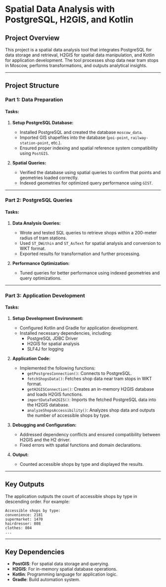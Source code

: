 
# **Spatial Data Analysis with PostgreSQL, H2GIS, and Kotlin**

## **Project Overview**
This project is a spatial data analysis tool that integrates PostgreSQL for data storage and retrieval, H2GIS for spatial data manipulation, and Kotlin for application development. The tool processes shop data near tram stops in Moscow, performs transformations, and outputs analytical insights.

---

## **Project Structure**

### **Part 1: Data Preparation**
#### **Tasks:**
1. **Setup PostgreSQL Database:**
   - Installed PostgreSQL and created the database `moscow_data`.
   - Imported GIS shapefiles into the database (`poi-point`, `railway-station-point`, etc.).
   - Ensured proper indexing and spatial reference system compatibility using `PostGIS`.

2. **Spatial Queries:**
   - Verified the database using spatial queries to confirm that points and geometries loaded correctly.
   - Indexed geometries for optimized query performance using `GIST`.

---

### **Part 2: PostgreSQL Queries**
#### **Tasks:**
1. **Data Analysis Queries:**
   - Wrote and tested SQL queries to retrieve shops within a 200-meter radius of tram stations.
   - Used `ST_DWithin` and `ST_AsText` for spatial analysis and conversion to WKT format.
   - Exported results for transformation and further processing.

2. **Performance Optimization:**
   - Tuned queries for better performance using indexed geometries and query optimizations.

---

### **Part 3: Application Development**
#### **Tasks:**
1. **Setup Development Environment:**
   - Configured Kotlin and Gradle for application development.
   - Installed necessary dependencies, including:
     - PostgreSQL JDBC Driver
     - H2GIS for spatial analysis
     - SLF4J for logging

2. **Application Code:**
   - Implemented the following functions:
     - `getPostgresConnection()`: Connects to PostgreSQL.
     - `fetchShopsData()`: Fetches shop data near tram stops in WKT format.
     - `getH2GISConnection()`: Creates an in-memory H2GIS database and loads H2GIS functions.
     - `importDataToH2GIS()`: Imports the fetched PostgreSQL data into the H2GIS database.
     - `analyzeShopsAccessibility()`: Analyzes shop data and outputs the number of accessible shops by type.

3. **Debugging and Configuration:**
   - Addressed dependency conflicts and ensured compatibility between H2GIS and the H2 driver.
   - Fixed errors with spatial functions and domain declarations.

4. **Output:**
   - Counted accessible shops by type and displayed the results.
---

## **Key Outputs**
The application outputs the count of accessible shops by type in descending order. For example:
```
Accessible shops by type:
convenience: 2181
supermarket: 1470
hairdresser: 808
clothes: 804
...
```

---

## **Key Dependencies**
- **PostGIS**: For spatial data storage and querying.
- **H2GIS**: For in-memory spatial database operations.
- **Kotlin**: Programming language for application logic.
- **Gradle**: Build automation system.

